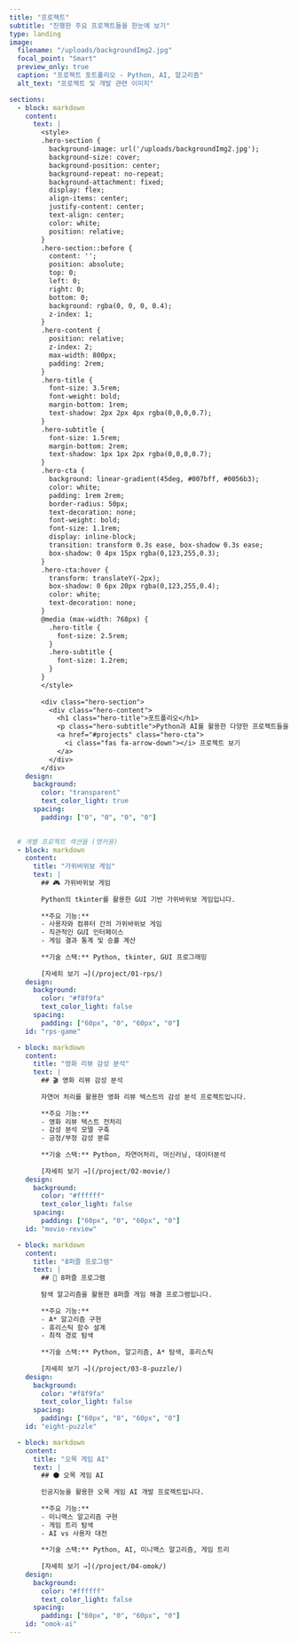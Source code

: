```yaml
---
title: "프로젝트"
subtitle: "진행한 주요 프로젝트들을 한눈에 보기"
type: landing
image:
  filename: "/uploads/backgroundImg2.jpg"
  focal_point: "Smart"
  preview_only: true
  caption: "프로젝트 포트폴리오 - Python, AI, 알고리즘"
  alt_text: "프로젝트 및 개발 관련 이미지"

sections:
  - block: markdown
    content:
      text: |
        <style>
        .hero-section {
          background-image: url('/uploads/backgroundImg2.jpg');
          background-size: cover;
          background-position: center;
          background-repeat: no-repeat;
          background-attachment: fixed;
          display: flex;
          align-items: center;
          justify-content: center;
          text-align: center;
          color: white;
          position: relative;
        }
        .hero-section::before {
          content: '';
          position: absolute;
          top: 0;
          left: 0;
          right: 0;
          bottom: 0;
          background: rgba(0, 0, 0, 0.4);
          z-index: 1;
        }
        .hero-content {
          position: relative;
          z-index: 2;
          max-width: 800px;
          padding: 2rem;
        }
        .hero-title {
          font-size: 3.5rem;
          font-weight: bold;
          margin-bottom: 1rem;
          text-shadow: 2px 2px 4px rgba(0,0,0,0.7);
        }
        .hero-subtitle {
          font-size: 1.5rem;
          margin-bottom: 2rem;
          text-shadow: 1px 1px 2px rgba(0,0,0,0.7);
        }
        .hero-cta {
          background: linear-gradient(45deg, #007bff, #0056b3);
          color: white;
          padding: 1rem 2rem;
          border-radius: 50px;
          text-decoration: none;
          font-weight: bold;
          font-size: 1.1rem;
          display: inline-block;
          transition: transform 0.3s ease, box-shadow 0.3s ease;
          box-shadow: 0 4px 15px rgba(0,123,255,0.3);
        }
        .hero-cta:hover {
          transform: translateY(-2px);
          box-shadow: 0 6px 20px rgba(0,123,255,0.4);
          color: white;
          text-decoration: none;
        }
        @media (max-width: 768px) {
          .hero-title {
            font-size: 2.5rem;
          }
          .hero-subtitle {
            font-size: 1.2rem;
          }
        }
        </style>
        
        <div class="hero-section">
          <div class="hero-content">
            <h1 class="hero-title">포트폴리오</h1>
            <p class="hero-subtitle">Python과 AI를 활용한 다양한 프로젝트들을 소개합니다💡</p>
            <a href="#projects" class="hero-cta">
              <i class="fas fa-arrow-down"></i> 프로젝트 보기
            </a>
          </div>
        </div>
    design:
      background:
        color: "transparent"
        text_color_light: true
      spacing:
        padding: ["0", "0", "0", "0"]
  

  # 개별 프로젝트 섹션들 (앵커용)
  - block: markdown
    content:
      title: "가위바위보 게임"
      text: |
        ## 🎮 가위바위보 게임
        
        Python의 tkinter를 활용한 GUI 기반 가위바위보 게임입니다.
        
        **주요 기능:**
        - 사용자와 컴퓨터 간의 가위바위보 게임
        - 직관적인 GUI 인터페이스
        - 게임 결과 통계 및 승률 계산
        
        **기술 스택:** Python, tkinter, GUI 프로그래밍
        
        [자세히 보기 →](/project/01-rps/)
    design:
      background:
        color: "#f8f9fa"
        text_color_light: false
      spacing:
        padding: ["60px", "0", "60px", "0"]
    id: "rps-game"

  - block: markdown
    content:
      title: "영화 리뷰 감성 분석"
      text: |
        ## 🎬 영화 리뷰 감성 분석
        
        자연어 처리를 활용한 영화 리뷰 텍스트의 감성 분석 프로젝트입니다.
        
        **주요 기능:**
        - 영화 리뷰 텍스트 전처리
        - 감성 분석 모델 구축
        - 긍정/부정 감성 분류
        
        **기술 스택:** Python, 자연어처리, 머신러닝, 데이터분석
        
        [자세히 보기 →](/project/02-movie/)
    design:
      background:
        color: "#ffffff"
        text_color_light: false
      spacing:
        padding: ["60px", "0", "60px", "0"]
    id: "movie-review"

  - block: markdown
    content:
      title: "8퍼즐 프로그램"
      text: |
        ## 🧩 8퍼즐 프로그램
        
        탐색 알고리즘을 활용한 8퍼즐 게임 해결 프로그램입니다.
        
        **주요 기능:**
        - A* 알고리즘 구현
        - 휴리스틱 함수 설계
        - 최적 경로 탐색
        
        **기술 스택:** Python, 알고리즘, A* 탐색, 휴리스틱
        
        [자세히 보기 →](/project/03-8-puzzle/)
    design:
      background:
        color: "#f8f9fa"
        text_color_light: false
      spacing:
        padding: ["60px", "0", "60px", "0"]
    id: "eight-puzzle"

  - block: markdown
    content:
      title: "오목 게임 AI"
      text: |
        ## ⚫ 오목 게임 AI
        
        인공지능을 활용한 오목 게임 AI 개발 프로젝트입니다.
        
        **주요 기능:**
        - 미니맥스 알고리즘 구현
        - 게임 트리 탐색
        - AI vs 사용자 대전
        
        **기술 스택:** Python, AI, 미니맥스 알고리즘, 게임 트리
        
        [자세히 보기 →](/project/04-omok/)
    design:
      background:
        color: "#ffffff"
        text_color_light: false
      spacing:
        padding: ["60px", "0", "60px", "0"]
    id: "omok-ai"
---
```



